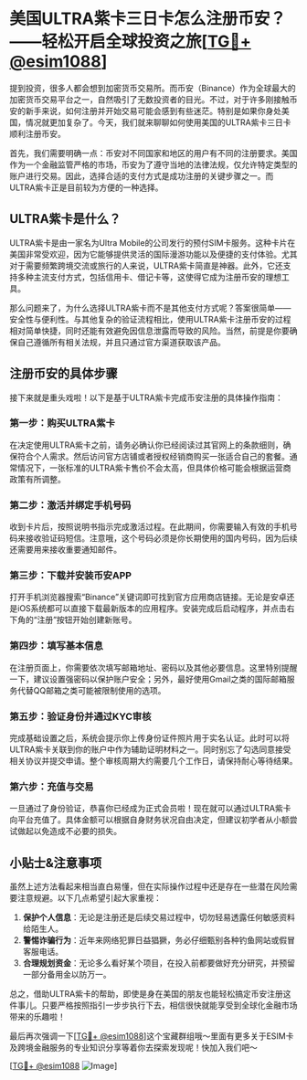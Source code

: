 # 美国ULTRA紫卡三日卡怎么注册币安？——轻松开启全球投资之旅[[TG💪+ @esim1088](https://t.me/s/esim1088)]

提到投资，很多人都会想到加密货币交易所。而币安（Binance）作为全球最大的加密货币交易平台之一，自然吸引了无数投资者的目光。不过，对于许多刚接触币安的新手来说，如何注册并开始交易可能会感到有些迷茫。特别是如果你身处美国，情况就更加复杂了。今天，我们就来聊聊如何使用美国的ULTRA紫卡三日卡顺利注册币安。

首先，我们需要明确一点：币安对不同国家和地区的用户有不同的注册要求。美国作为一个金融监管严格的市场，币安为了遵守当地的法律法规，仅允许特定类型的账户进行交易。因此，选择合适的支付方式是成功注册的关键步骤之一。而ULTRA紫卡正是目前较为方便的一种选择。

## ULTRA紫卡是什么？

ULTRA紫卡是由一家名为Ultra Mobile的公司发行的预付SIM卡服务。这种卡片在美国非常受欢迎，因为它能够提供灵活的国际漫游功能以及便捷的支付体验。尤其对于需要频繁跨境交流或旅行的人来说，ULTRA紫卡简直是神器。此外，它还支持多种主流支付方式，包括信用卡、借记卡等，这使得它成为注册币安的理想工具。

那么问题来了，为什么选择ULTRA紫卡而不是其他支付方式呢？答案很简单——安全性与便利性。与其他复杂的验证流程相比，使用ULTRA紫卡注册币安的过程相对简单快捷，同时还能有效避免因信息泄露而导致的风险。当然，前提是你要确保自己遵循所有相关法规，并且只通过官方渠道获取该产品。

## 注册币安的具体步骤

接下来就是重头戏啦！以下是基于ULTRA紫卡完成币安注册的具体操作指南：

### 第一步：购买ULTRA紫卡
在决定使用ULTRA紫卡之前，请务必确认你已经阅读过其官网上的条款细则，确保符合个人需求。然后访问官方店铺或者授权经销商购买一张适合自己的套餐。通常情况下，一张标准的ULTRA紫卡售价不会太高，但具体价格可能会根据运营商政策有所调整。

### 第二步：激活并绑定手机号码
收到卡片后，按照说明书指示完成激活过程。在此期间，你需要输入有效的手机号码来接收验证码短信。注意哦，这个号码必须是你长期使用的国内号码，因为后续还需要用来接收重要通知邮件。

### 第三步：下载并安装币安APP
打开手机浏览器搜索“Binance”关键词即可找到官方应用商店链接。无论是安卓还是iOS系统都可以直接下载最新版本的应用程序。安装完成后启动程序，并点击右下角的“注册”按钮开始创建新账号。

### 第四步：填写基本信息
在注册页面上，你需要依次填写邮箱地址、密码以及其他必要信息。这里特别提醒一下，建议设置强密码以保护账户安全；另外，最好使用Gmail之类的国际邮箱服务代替QQ邮箱之类可能被限制使用的选项。

### 第五步：验证身份并通过KYC审核
完成基础设置之后，系统会提示你上传身份证件照片用于实名认证。此时可以将ULTRA紫卡关联到你的账户中作为辅助证明材料之一。同时别忘了勾选同意接受相关协议并提交申请。整个审核周期大约需要几个工作日，请保持耐心等待结果。

### 第六步：充值与交易
一旦通过了身份验证，恭喜你已经成为正式会员啦！现在就可以通过ULTRA紫卡向平台充值了。具体金额可以根据自身财务状况自由决定，但建议初学者从小额尝试做起以免造成不必要的损失。

## 小贴士&注意事项

虽然上述方法看起来相当直白易懂，但在实际操作过程中还是存在一些潜在风险需要注意规避。以下几点希望引起大家重视：
1. **保护个人信息**：无论是注册还是后续交易过程中，切勿轻易透露任何敏感资料给陌生人。
2. **警惕诈骗行为**：近年来网络犯罪日益猖獗，务必仔细甄别各种钓鱼网站或假冒客服电话。
3. **合理规划资金**：无论多么看好某个项目，在投入前都要做好充分研究，并预留一部分备用金以防万一。

总之，借助ULTRA紫卡的帮助，即使是身在美国的朋友也能轻松搞定币安注册这件事儿。只要严格按照指引一步步执行下去，相信很快就能享受到全球化金融市场带来的乐趣啦！

最后再次强调一下[[TG💪+ @esim1088](https://t.me/s/esim1088)]这个宝藏群组哦～里面有更多关于ESIM卡及跨境金融服务的专业知识分享等着你去探索发现呢！快加入我们吧～

[[TG💪+ @esim1088](https://t.me/s/esim1088) ![Image](https://i.postimg.cc/4NQfJmqS/Snipaste-2025-05-13-00-14-12.png)]